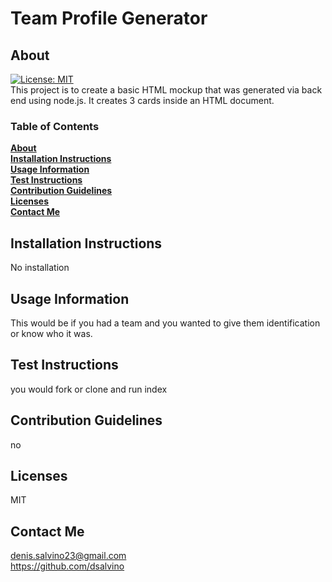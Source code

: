 
# Team Profile Generator
## About
[![License: MIT](https://img.shields.io/badge/License-MIT-yellow.svg)](https://opensource.org/licenses/MIT)<br>
This project is to create a basic HTML mockup that was generated via back end using node.js. It creates 3 cards inside an HTML document.


### Table of Contents
**[About](#about)**<br>
**[Installation Instructions](#installation-instructions)**<br>
**[Usage Information](#usage-information)**<br>
**[Test Instructions](#test-instructions)**<br>
**[Contribution Guidelines](#contribution-guidelines)**<br>
**[Licenses](#licenses)**<br>
**[Contact Me](#contact-me)**<br>

## Installation Instructions
No installation
## Usage Information
This would be if you had a team and you wanted to give them identification or know who it was.
## Test Instructions
you would fork or clone and run index
## Contribution Guidelines
no
## Licenses
MIT
## Contact Me
denis.salvino23@gmail.com<br>
<https://github.com/dsalvino>
